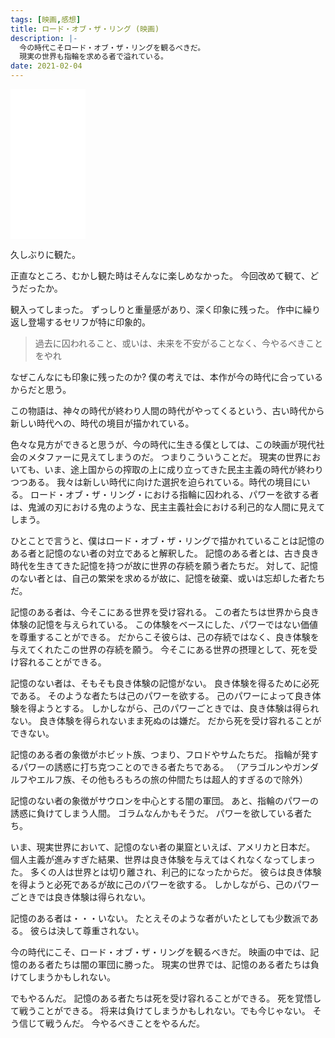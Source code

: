 ```yaml
---
tags: [映画,感想]
title: ロード・オブ・ザ・リング (映画)
description: |-
  今の時代こそロード・オブ・ザ・リングを観るべきだ。
  現実の世界も指輪を求める者で溢れている。
date: 2021-02-04
---
```


<iframe style="width:120px;height:240px;" marginwidth="0" marginheight="0" scrolling="no" frameborder="0" src="//rcm-fe.amazon-adsystem.com/e/cm?lt1=_blank&bc1=000000&IS2=1&bg1=FFFFFF&fc1=000000&lc1=0000FF&t=taito062507-22&language=ja_JP&o=9&p=8&l=as4&m=amazon&f=ifr&ref=as_ss_li_til&asins=B00005Y6Q2&linkId=5db8f543f1712f7f47fc57750c9ba724"></iframe>

久しぶりに観た。

正直なところ、むかし観た時はそんなに楽しめなかった。
今回改めて観て、どうだったか。

観入ってしまった。
ずっしりと重量感があり、深く印象に残った。
作中に繰り返し登場するセリフが特に印象的。

> 過去に囚われること、或いは、未来を不安がることなく、今やるべきことをやれ

なぜこんなにも印象に残ったのか?
僕の考えでは、本作が今の時代に合っているからだと思う。

この物語は、神々の時代が終わり人間の時代がやってくるという、古い時代から新しい時代への、時代の境目が描かれている。

色々な見方ができると思うが、今の時代に生きる僕としては、この映画が現代社会のメタファーに見えてしまうのだ。
つまりこういうことだ。
現実の世界においても、いま、途上国からの搾取の上に成り立ってきた民主主義の時代が終わりつつある。
我々は新しい時代に向けた選択を迫られている。時代の境目にいる。
ロード・オブ・ザ・リング・における指輪に囚われる、パワーを欲する者は、鬼滅の刃における鬼のような、民主主義社会における利己的な人間に見えてしまう。

ひとことで言うと、僕はロード・オブ・ザ・リングで描かれていることは記憶のある者と記憶のない者の対立であると解釈した。
記憶のある者とは、古き良き時代を生きてきた記憶を持つが故に世界の存続を願う者たちだ。
対して、記憶のない者とは、自己の繁栄を求めるが故に、記憶を破棄、或いは忘却した者たちだ。

記憶のある者は、今そこにある世界を受け容れる。
この者たちは世界から良き体験の記憶を与えられている。
この体験をベースにした、パワーではない価値を尊重することができる。
だからこそ彼らは、己の存続ではなく、良き体験を与えてくれたこの世界の存続を願う。
今そこにある世界の摂理として、死を受け容れることができる。

記憶のない者は、そもそも良き体験の記憶がない。
良き体験を得るために必死である。
そのような者たちは己のパワーを欲する。
己のパワーによって良き体験を得ようとする。
しかしながら、己のパワーごときでは、良き体験は得られない。
良き体験を得られないまま死ぬのは嫌だ。
だから死を受け容れることができない。

記憶のある者の象徴がホビット族、つまり、フロドやサムたちだ。
指輪が発するパワーの誘惑に打ち克つことのできる者たちである。
（アラゴルンやガンダルフやエルフ族、その他もろもろの旅の仲間たちは超人的すぎるので除外）

記憶のない者の象徴がサウロンを中心とする闇の軍団。
あと、指輪のパワーの誘惑に負けてしまう人間。
ゴラムなんかもそうだ。
パワーを欲している者たち。

いま、現実世界において、記憶のない者の巣窟といえば、アメリカと日本だ。
個人主義が進みすぎた結果、世界は良き体験を与えてはくれなくなってしまった。
多くの人は世界とは切り離され、利己的になったからだ。
彼らは良き体験を得ようと必死であるが故に己のパワーを欲する。
しかしながら、己のパワーごときでは良き体験は得られない。

記憶のある者は・・・いない。
たとえそのような者がいたとしても少数派である。
彼らは決して尊重されない。

今の時代にこそ、ロード・オブ・ザ・リングを観るべきだ。
映画の中では、記憶のある者たちは闇の軍団に勝った。
現実の世界では、記憶のある者たちは負けてしまうかもしれない。

でもやるんだ。
記憶のある者たちは死を受け容れることができる。
死を覚悟して戦うことができる。
将来は負けてしまうかもしれない。でも今じゃない。
そう信じて戦うんだ。
今やるべきことをやるんだ。
